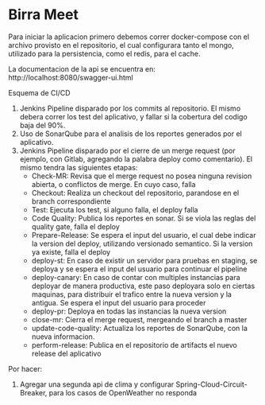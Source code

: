 # Birra Meet

Para iniciar la aplicacion primero debemos correr docker-compose con el archivo provisto en el repositorio, el cual configurara tanto el mongo, utilizado para la persistencia, como el redis, para el cache.

La documentacion de la api se encuentra en: http://localhost:8080/swagger-ui.html

Esquema de CI/CD
1. Jenkins Pipeline disparado por los commits al repositorio. El mismo debera correr los test del aplicativo, y fallar si la cobertura del codigo baja del 90%.
2. Uso de SonarQube para el analisis de los reportes generados por el aplicativo.
3. Jenkins Pipeline disparado por el cierre de un merge request (por ejemplo, con Gitlab, agregando la palabra deploy como comentario). El mismo tendra las siguientes etapas:
    * Check-MR: Revisa que el merge request no posea ninguna revision abierta, o conflictos de merge. En cuyo caso, falla
    * Checkout: Realiza un checkout del repositorio, parandose en el branch correspondiente
    * Test: Ejecuta los test, si alguno falla, el deploy falla
    * Code Quality: Publica los reportes en sonar. Si se viola las reglas del quality gate, falla el deploy
    * Prepare-Release: Se espera el input del usuario, el cual debe indicar la version del deploy, utilizando versionado semantico. Si la version ya existe, falla el deploy
    * deploy-st: En caso de existir un servidor para pruebas en staging, se deploya y se espera el input del usuario para continuar el pipeline
    * deploy-canary: En caso de contar con multiples instancias para deployar de manera productiva, este paso deployara solo en ciertas maquinas, para distribuir el trafico entre la nueva version y la antigua. Se espera el input del usuario para proceder
    * deploy-pr: Deploya en todas las instancias la nueva version
    * close-mr: Cierra el merge request, mergeando el branch a master
    * update-code-quality: Actualiza los reportes de SonarQube, con la nueva informacion.
    * perform-release: Publica en el repositorio de artifacts el nuevo release del aplicativo
    
Por hacer: 
1. Agregar una segunda api de clima y configurar Spring-Cloud-Circuit-Breaker, para los casos de OpenWeather no responda